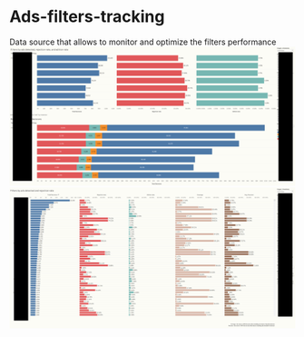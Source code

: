 # Ads-filters-tracking
Data source that allows to monitor and optimize the filters performance
![Page 1](result1.png)
![Page 2](result2.png)

